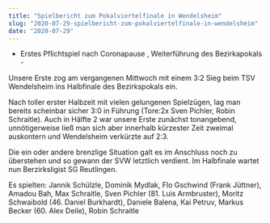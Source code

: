 ```yaml
---
title: "Spielbericht zum Pokalviertelfinale in Wendelsheim"
slug: "2020-07-29-spielbericht-zum-pokalviertelfinale-in-wendelsheim"
date: "2020-07-29"
---
```

- Erstes Pflichtspiel nach Coronapause , Weiterführung des Bezirkapokals -




Unsere Erste zog am vergangenen Mittwoch mit einem 3:2 Sieg beim TSV Wendelsheim ins Halbfinale des Bezirkspokals ein.

Nach toller erster Halbzeit mit vielen gelungenen Spielzügen, lag man bereits scheinbar sicher 3:0 in Führung (Tore:2x Sven Pichler, Robin Schraitle). Auch in Hälfte 2 war unsere Erste zunächst tonangebend, unnötigerweise ließ man sich aber innerhalb kürzester Zeit zweimal auskontern und Wendelsheim verkürzte auf 2:3.

Die ein oder andere brenzlige Situation galt es im Anschluss noch zu überstehen und so gewann der SVW letztlich verdient. Im Halbfinale wartet nun Berzirksligist SG Reutlingen.




Es spielten: Jannik Schülzle, Dominik Mydlak, Flo Gschwind (Frank Jüttner), Amadou Bah, Max Schraitle, Sven Pichler (81. Luis Armbruster), Moritz Schwaibold (46. Daniel Burkhardt), Daniele Balena, Kai Petruv, Markus Becker (60. Alex Deile), Robin Schraitle
